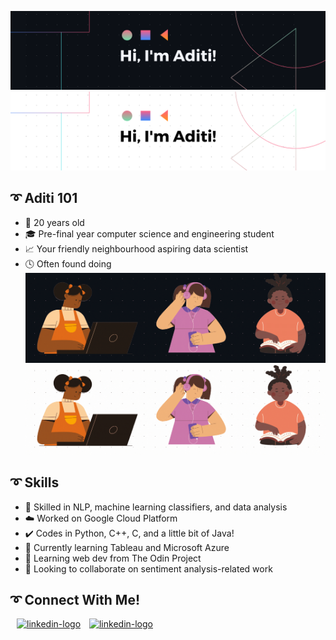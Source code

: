 ![Hi, I'm Aditi!](https://github.com/g-aditi/g-aditi/blob/main/assets/name-banner-dark.png#gh-dark-mode-only)
![Hi, I'm Aditi!](https://github.com/g-aditi/g-aditi/blob/main/assets/name-banner-light.png#gh-light-mode-only)
## :curly_loop: Aditi 101
- :calendar: 20 years old
- :mortar_board: Pre-final year computer science and engineering student
- :chart_with_upwards_trend: Your friendly neighbourhood aspiring data scientist
- :clock4: Often found doing
![](https://github.com/g-aditi/g-aditi/blob/main/assets/hobbies-banner-dark.gif#gh-dark-mode-only)
![](https://github.com/g-aditi/g-aditi/blob/main/assets/hobbies-banner-light.gif#gh-light-mode-only)

## :curly_loop: Skills
- :notebook_with_decorative_cover: Skilled in NLP, machine learning classifiers, and data analysis
- :cloud: Worked on Google Cloud Platform
- :heavy_check_mark: Codes in Python, C++, C, and a little bit of Java!
- 🌱 Currently learning Tableau and Microsoft Azure
- 🔰 Learning web dev from The Odin Project
- 👯 Looking to collaborate on sentiment analysis-related work

## :curly_loop: Connect With Me!
[<img src="https://pngmind.com/wp-content/uploads/2019/08/Linkedin-Logo-Png-Transparent-Background.png" alt="linkedin-logo" width="50px" height="50px" hspace="10px">](https://linkedin.com/aditi-g-)
[<img src="https://www.freeiconspng.com/uploads/email-icon--circle-iconset--martz90-8.png" alt="linkedin-logo" width="50px">](https://mail.google.com/mail/?view=cm&fs=1&tf=1&to=aditi.ganapathi.2000@gmail.com)

